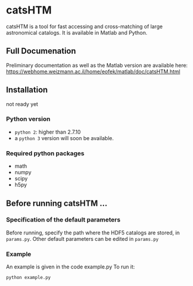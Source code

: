 # catsHTM
catsHTM is a tool for fast accessing and cross-matching of large astronomical catalogs. It is available in Matlab and Python. 

## Full Documenation
Preliminary documentation as well as the Matlab version are available here: https://webhome.weizmann.ac.il/home/eofek/matlab/doc/catsHTM.html

## Installation
not ready yet

### Python version
* `python 2`: higher than 2.7.10
* a `python 3` version will soon be available.

### Required python packages
* math
* numpy
* scipy
* h5py

## Before running catsHTM ...
### Specification of the default parameters 

Before running, specify the path where the HDF5 catalogs are stored, in `params.py`. 
Other default parameters can be edited in `params.py`

### Example 

An example is given in the code example.py
To run it:
```python
python example.py
```
